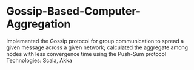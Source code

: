 # Gossip-Based-Computer-Aggregation
Implemented the Gossip protocol for group communication to spread a given message across a given network;  calculated the aggregate among nodes with less convergence time using the Push-Sum protocol
Technologies: Scala, Akka
